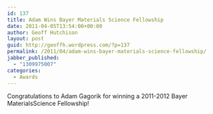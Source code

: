 ```yaml
---
id: 137
title: Adam Wins Bayer Materials Science Fellowship
date: 2011-04-05T13:54:00+00:00
author: Geoff Hutchison
layout: post
guid: http://geoffh.wordpress.com/?p=137
permalink: /2011/04/adam-wins-bayer-materials-science-fellowship/
jabber_published:
  - "1309975007"
categories:
  - Awards
---
```

Congratulations to Adam Gagorik for winning a 2011-2012 Bayer MaterialsScience Fellowship!